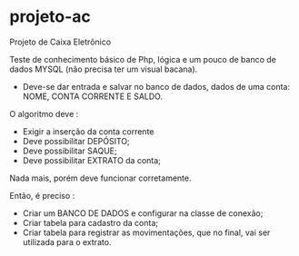 # projeto-ac
Projeto de Caixa Eletrônico

Teste de conhecimento básico de Php, lógica e um pouco de banco de dados MYSQL (não precisa ter um visual bacana).

- Deve-se dar entrada e salvar no banco de dados, dados de uma conta: NOME, CONTA CORRENTE E SALDO.

O algoritmo deve :
- Exigir a inserção da conta corrente
- Deve possibilitar DEPÓSITO;
- Deve possibilitar SAQUE;
- Deve possibilitar EXTRATO da conta;

Nada mais, porém deve funcionar corretamente.

Então, é preciso :
- Criar um BANCO DE DADOS e configurar na classe de conexão;
- Criar tabela para cadastro da conta;
- Criar tabela para registrar as movimentações, que no final, vai ser utilizada para o extrato.
